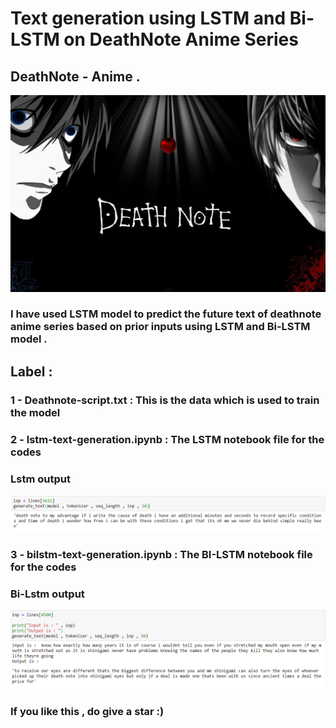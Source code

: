 # Text generation using LSTM and Bi-LSTM on DeathNote Anime Series
## DeathNote - Anime .
![Deathnote](deathnote.jpg)

### I have used LSTM model to predict the future text of deathnote anime series based on prior inputs using LSTM and Bi-LSTM model .
## Label : 
### 1 - Deathnote-script.txt : This is the data which is used to train the model
### 2 - lstm-text-generation.ipynb : The LSTM notebook file for the codes

### Lstm output
![LSTM-OUTPUT](lstm-op.png)
### 3 - bilstm-text-generation.ipynb : The BI-LSTM notebook file for the codes

### Bi-Lstm output
![BI-LSTM-OUTPUT](bi-lstm-op.png)


### If you like this , do give a star :)



